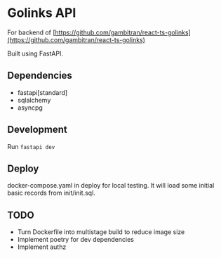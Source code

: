 # Golinks API

For backend of [https://github.com/gambitran/react-ts-golinks](https://github.com/gambitran/react-ts-golinks)

Built using FastAPI.

## Dependencies

- fastapi[standard]
- sqlalchemy
- asyncpg

## Development

Run `fastapi dev`

## Deploy

docker-compose.yaml in deploy for local testing. It will load some initial basic records from init/init.sql.

## TODO

- Turn Dockerfile into multistage build to reduce image size
- Implement poetry for dev dependencies
- Implement authz
